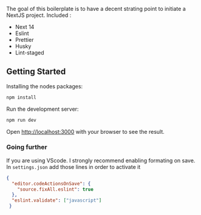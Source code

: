 The goal of this boilerplate is to have a decent strating point to initiate a NextJS project.
Included :
- Next 14
- Eslint
- Prettier
- Husky
- Lint-staged

## Getting Started

Installing the nodes packages:

```bash
npm install
```
Run the development server:

```bash
npm run dev
```
Open [http://localhost:3000](http://localhost:3000) with your browser to see the result.

### Going further

If you are using VScode. I strongly recommend enabling formating on save. 
In `settings.json` add those lines in order to activate it
```json
{
  "editor.codeActionsOnSave": {
    "source.fixAll.eslint": true
  },
  "eslint.validate": ["javascript"]
 }
```
